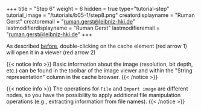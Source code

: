 +++
title = "Step 6"
weight = 6
hidden = true
type="tutorial-step"
tutorial_image = "/tutorials/b05-1/step8.png"
creatordisplayname = "Ruman Gerst"
creatoremail = "ruman.gerst@leibniz-hki.de"
lastmodifierdisplayname = "Ruman Gerst"
lastmodifieremail = "ruman.gerst@leibniz-hki.de"
+++

As described [before](/tutorials/basic/adding-nodes-saving/), double-clicking on the cache element (red arrow 1) will open it in a viewer (red arrow 2)

{{< notice info >}}
Basic information about the image (resolution, bit depth, etc.) can be found in the toolbar of the image viewer and within the "String representation" column in the cache browser.
{{< /notice >}}

{{< notice info >}}
The operations for `File` and `Import image` are different nodes, so you have the possibility to apply additional file manipulation operations (e.g., extracting information from file names).
{{< /notice >}}